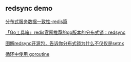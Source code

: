 





redsync demo
---
[分布式服务数据一致性-redis篇](https://learnku.com/articles/65080)

[「Go工具箱」redis官网推荐的go版本的分布式锁：redsync](https://cloud.tencent.com/developer/article/2211973)

[图解redsync开源包，告诉你分布式锁为什么不仅仅是setnx](https://zhuanlan.zhihu.com/p/631362580)

[循环中使用 goroutine](https://haormj.xyz/post/use_goroutine_in_for/)





































